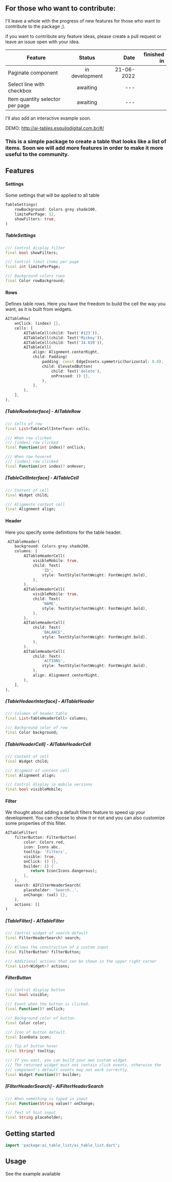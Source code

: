 ## For those who want to contribute:
I'll leave a whole with the progress of new features for those who want to contribute to the package ;).

if you want to contribute any feature ideas, please create a pull request or leave an issue open with your idea.

| Feature                         |     Status     |       Date | finished in |
| ------------------------------- | :------------: | ---------: | ----------: |
| Paginate component              | in development | 21-06-2022 |             |
| Select line with checkbox       |    awaiting    |        --- |             |
| Item quantity selector per page |    awaiting    |        --- |             |

I'll also add an interactive example soon.

DEMO: http://ai-tables.esquilodigital.com.br/#/

### This is a simple package to create a table that looks like a list of items. Soon we will add more features in order to make it more useful to the community.

## Features

#### Settings

Some settings that will be applied to all table

```dart
TableSettings(
    rowBackground: Colors.grey.shade100,
    limitePerPage: 12,
    showFilters: true,
)
```

##### TableSettings

```dart
/// Control display filter
final bool showFilters;

/// Control limit items per page
final int limitePerPage;

/// Background colors rows
final Color rowBackground;
```

#### Rows

Defines table rows. Here you have the freedom to build the cell the way you want, as it is built from widgets.

```dart
AITableRow(
    onClick: (index) {},
    cells: [
        AITableCell(child: Text('#123')),
        AITableCell(child: Text('Mickey')),
        AITableCell(child: Text('34.039')),
        AITableCell(
            align: Alignment.centerRight,
            child: Padding(
                padding: const EdgeInsets.symmetric(horizontal: 8.0),
                child: ElevatedButton(
                    child: Text('delete'),
                    onPressed: () {},
                ),
            ),
        ),
    ],
),
```

##### [TableRowInterface] - AITableRow

```dart
/// Cells of row
final List<TableCellInterface> cells;

/// When row clicked
/// [index] row clicked
final Function(int index)? onClick;

/// When row hovered
/// [index] row clicked
final Function(int index)? onHover;
```

##### [TableCellInterface] - AITableCell

```dart
/// Content of cell
final Widget child;

/// Aligmento content cell
final Alignment align;
```

#### Header

Here you specify some definitions for the table header.

```dart
 AITableHeader(
    background: Colors.grey.shade200,
    columns: [
        AITableHeaderCell(
            visibleMobile: true,
            child: Text(
                'ID',
                style: TextStyle(fontWeight: FontWeight.bold),
            ),
        ),
        AITableHeaderCell(
            visibleMobile: true,
            child: Text(
                'NAME',
                style: TextStyle(fontWeight: FontWeight.bold),
            ),
        ),
        AITableHeaderCell(
            child: Text(
                'BALANCE',
                style: TextStyle(fontWeight: FontWeight.bold),
            ),
        ),
        AITableHeaderCell(
            child: Text(
                'ACTIONS',
                style: TextStyle(fontWeight: FontWeight.bold),
            ),
            align: Alignment.centerRight,
        ),
    ],
),
```

##### [TableHedaerInterface] - AITableHeader

```dart
/// Columns of header table
final List<TableHeaderCell> columns;

/// Background color of row
final Color background;
```

##### [TableHeaderCell] - AITableHeaderCell

```dart
/// Content of cell
final Widget child;

/// Aligment of content cell
final Alignment align;

/// Control display in mobile versions
final bool visibleMobile;
```

#### Filter

We thought about adding a default filters feature to speed up your development. You can choose to show it or not and you can also customize some properties of this filter.

```dart
AITableFilter(
    filterButton: FilterButton(
        color: Colors.red,
        icon: Icons.abc,
        tooltip: 'Filters',
        visible: true,
        onClick: () {},
        builder: () {
           return Icon(Icons.dangerous);
        },
    ),
    search: AIFilterHeaderSearch(
        placeholder: 'Search..',
        onChange: (val) {},
    ),
    actions: []
)
```

##### [TableFilter] - AITableFilter

```dart
/// Control widget of search default
final FilterHeaderSearch? search;

/// Allows the construction of a custom input
final FilterButton? filterButton;

/// Additional actions that can be shown in the upper right corner
final List<Widget>? actions;
```

##### FilterButton

```dart
/// Control display button
final bool visible;

/// Event when the button is clicked.
final Function()? onClick;

/// Background color of button.
final Color color;

/// Icon of button default.
final IconData icon;

/// Tip of button hover
final String? tooltip;

/// If you want, you can build your own custom widget.
/// The returned widget must not contain click events, otherwise the
/// component's default events may not work correctly.
final Widget Function()? builder;
```

##### [FilterHeaderSearch] - AIFilterHeaderSearch

```dart
/// When something is typed in input
final Function(String value)? onChange;

/// Text of hint input
final String placeholder;
```

## Getting started

```dart
import 'package:ai_table_list/ai_table_list.dart';
```

## Usage

See the example available
